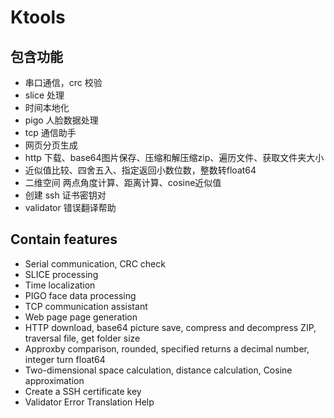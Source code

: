 <!--
 * @Author: Keven
 * @version: v1.0.1
 * @Date: 2021-10-04 10:05:45
 * @LastEditors: Keven
 * @LastEditTime: 2021-10-08 13:46:27
-->
# Ktools

## 包含功能
- 串口通信，crc 校验
- slice 处理
- 时间本地化
- pigo 人脸数据处理
- tcp 通信助手
- 网页分页生成
- http 下载、base64图片保存、压缩和解压缩zip、遍历文件、获取文件夹大小
- 近似值比较、四舍五入、指定返回小数位数，整数转float64
- 二维空间 两点角度计算、距离计算、cosine近似值
- 创建 ssh 证书密钥对
- validator 错误翻译帮助

## Contain features
- Serial communication, CRC check
- SLICE processing
- Time localization
- PIGO face data processing
- TCP communication assistant
- Web page page generation
- HTTP download, base64 picture save, compress and decompress ZIP, traversal file, get folder size
- Approxby comparison, rounded, specified returns a decimal number, integer turn float64
- Two-dimensional space calculation, distance calculation, Cosine approximation
- Create a SSH certificate key
- Validator Error Translation Help

